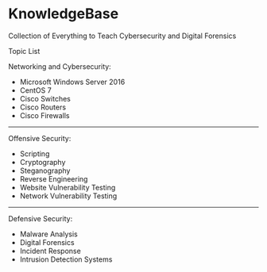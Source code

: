 # KnowledgeBase
Collection of Everything to Teach Cybersecurity and Digital Forensics

Topic List

Networking and Cybersecurity:
- Microsoft Windows Server 2016  
- CentOS 7  
- Cisco Switches  
- Cisco Routers  
- Cisco Firewalls  
-----------------------------------  
Offensive Security:
- Scripting  
- Cryptography  
- Steganography  
- Reverse Engineering  
- Website Vulnerability Testing  
- Network Vulnerability Testing
-----------------------------------  
Defensive Security:
- Malware Analysis  
- Digital Forensics  
- Incident Response  
- Intrusion Detection Systems  
